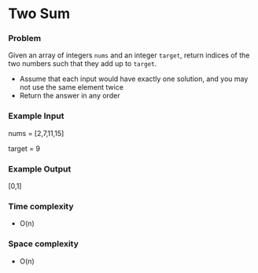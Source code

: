 # Two Sum

### Problem

Given an array of integers ```nums``` and an integer ```target```, return indices of the two numbers such that they add up to ```target```.
- Assume that each input would have exactly one solution, and you may not use the same element twice
- Return the answer in any order

### Example Input

nums = [2,7,11,15]

target = 9

### Example Output

[0,1]

### Time complexity

- O(n)

### Space complexity

- O(n)
